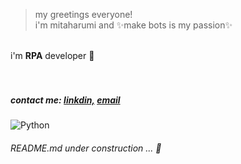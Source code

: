 > my greetings everyone! <br> i'm mitaharumi and ✨make bots is my passion✨

<br>
i'm <b>RPA</b> developer 🤖
<br>
<br>
<br>

##### contact me: [linkdin,](https://www.linkedin.com/in/mitaharumidaniela/) [email](mailto:mitaharumi@gmail.com)

![Python](https://img.shields.io/badge/pythonista-332b8b?style=for-the-badge&logo=python&logoColor=ffff1a)

###### README.md under construction ... 🚧
<!--
**mitaharumi/mitaharumi** is a ✨ _special_ ✨ repository because its `README.md` (this file) appears on your GitHub profile.

Here are some ideas to get you started:

- 🔭 I’m currently working on ...
- 🌱 I’m currently learning ...
- 👯 I’m looking to collaborate on ...
- 🤔 I’m looking for help with ...
- 💬 Ask me about ...
- 📫 How to reach me: ...
- 😄 Pronouns: ...
- ⚡ Fun fact: ...
-->
